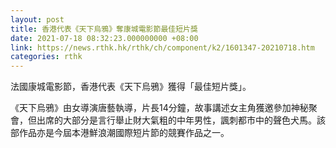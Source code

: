 ```yaml
---
layout: post
title: 香港代表《天下烏鴉》奪康城電影節最佳短片獎
date: 2021-07-18 08:32:23.000000000 +08:00
link: https://news.rthk.hk/rthk/ch/component/k2/1601347-20210718.htm
categories: rthk
---
```


法國康城電影節，香港代表《天下烏鴉》獲得「最佳短片獎」。

《天下烏鴉》由女導演唐藝執導，片長14分鐘，故事講述女主角獲邀參加神秘聚會，但出席的大部分是言行舉止財大氣粗的中年男性，諷刺都市中的聲色犬馬。該部作品亦是今屆本港鮮浪潮國際短片節的競賽作品之一。
